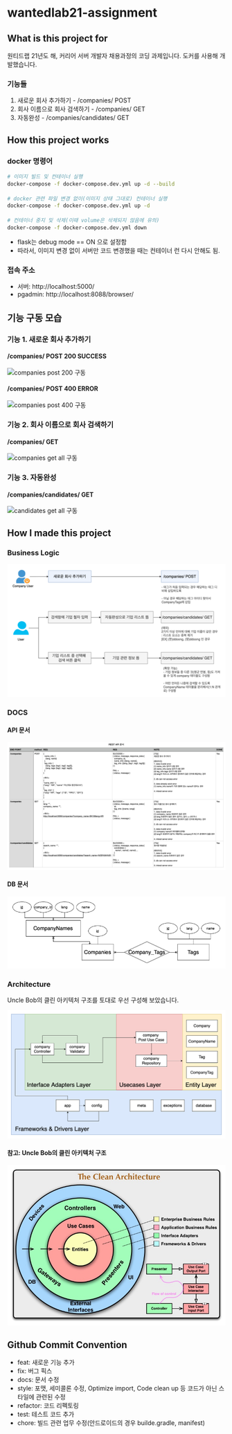 # wantedlab21-assignment

## What is this project for

원티드랩 21년도 해, 커리어 서버 개발자 채용과정의 코딩 과제입니다.
도커를 사용해 개발했습니다.

### 기능들

1. 새로운 회사 추가하기 - /companies/ POST
2. 회사 이름으로 회사 검색하기 - /companies/ GET
3. 자동완성 - /companies/candidates/ GET

## How this project works

### docker 명령어

```bash
# 이미지 빌드 및 컨테이너 실행
docker-compose -f docker-compose.dev.yml up -d --build

# docker 관련 파일 변경 없이(이미지 상태 그대로) 컨테이너 실행
docker-compose -f docker-compose.dev.yml up -d

# 컨테이너 중지 및 삭제(이때 volume은 삭제되지 않음에 유의)
docker-compose -f docker-compose.dev.yml down

```

-   flask는 debug mode == ON 으로 설정함
-   따라서, 이미지 변경 없이 서버만 코드 변경했을 때는 컨테이너 런 다시 안해도 됨.

### 접속 주소

-   서버: http://localhost:5000/
-   pgadmin: http://localhost:8088/browser/

## 기능 구동 모습

### 기능 1. 새로운 회사 추가하기

#### /companies/ POST 200 SUCCESS

![companies post 200 구동](./imgs/comp_post_200.gif)

#### /companies/ POST 400 ERROR

![companies post 400 구동](./imgs/comp_post_400.gif)

### 기능 2. 회사 이름으로 회사 검색하기

#### /companies/ GET

![companies get all 구동](./imgs/comp_get_all.gif)

### 기능 3. 자동완성

#### /companies/candidates/ GET

![candidates get all 구동](./imgs/cand_get_all.gif)

## How I made this project

### Business Logic

![비즈니스 로직](./imgs/wanted21_test_busilogic.drawio.png)

### DOCS

#### API 문서

![API문서](./imgs/rest_api_docs.png)

#### DB 문서

![DB문서](./imgs/DB_img.png)

### Architecture

Uncle Bob의 클린 아키텍처 구조를 토대로 우선 구성해 보았습니다.

![architecture](./imgs/wanted21_test_diagram.drawio.png)

#### 참고: Uncle Bob의 클린 아키텍처 구조

![uncle bob architecture](./imgs/CleanArchitecture.jpg)

## Github Commit Convention

-   feat: 새로운 기능 추가
-   fix: 버그 픽스
-   docs: 문서 수정
-   style: 포맷, 세미콜론 수정, Optimize import, Code clean up 등 코드가 아닌 스타일에 관련된 수정
-   refactor: 코드 리펙토링
-   test: 테스트 코드 추가
-   chore: 빌드 관련 업무 수정(안드로이드의 경우 builde.gradle, manifest)
